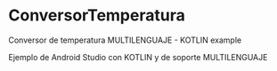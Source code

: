 # ConversorTemperatura
Conversor de temperatura MULTILENGUAJE - KOTLIN example

Ejemplo de Android Studio con KOTLIN y de soporte MULTILENGUAJE
